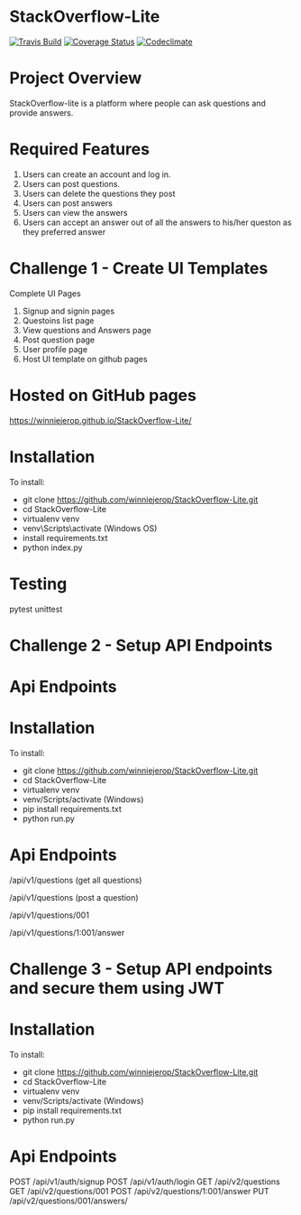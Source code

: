 # StackOverflow-Lite
[![Travis Build](https://img.shields.io/travis/winniejerop/StackOverflow-Lite.svg?style=popout)](https://travis-ci.org/winniejerop/StackOverflow-Lite)
[![Coverage Status](https://coveralls.io/repos/github/winniejerop/StackOverflow-Lite/badge.svg?branch=master)](https://coveralls.io/github/winniejerop/StackOverflow-Lite?branch=master)
[![Codeclimate](https://img.shields.io/codeclimate/maintainability-percentage/angular/angular.js.svg?style=popout)](https://codeclimate.com/github/winniejerop/StackOverflow-Lite/trends)

# Project Overview
StackOverflow-lite is a platform where people can ask questions and provide answers.

# Required Features

1. Users can create an account and log in.
2. Users can post questions.
3. Users can delete the questions they post
4. Users can post answers
5. Users can view the answers
6. Users can accept an answer out of all the answers to his/her queston as they preferred answer

# Challenge 1 - Create UI Templates

Complete UI Pages
1. Signup and signin pages
2. Questoins list page
3. View questions and Answers page
4. Post question page
5. User profile page
6. Host UI template on github pages 

# Hosted on GitHub pages
https://winniejerop.github.io/StackOverflow-Lite/


# Installation
To install:
- git clone https://github.com/winniejerop/StackOverflow-Lite.git
- cd StackOverflow-Lite
- virtualenv venv
- venv\Scripts\activate (Windows OS)
- install requirements.txt
- python index.py 

# Testing
pytest
unittest

# Challenge 2 - Setup API Endpoints 
# Api Endpoints
# Installation
To install:
- git clone https://github.com/winniejerop/StackOverflow-Lite.git
- cd StackOverflow-Lite
- virtualenv venv
- venv/Scripts/activate (Windows)
- pip install requirements.txt
- python run.py 

# Api Endpoints
/api/v1/questions (get all questions)

/api/v1/questions (post a question)

/api/v1/questions/001

/api/v1/questions/1:001/answer

# Challenge 3 - Setup API endpoints and secure them using JWT
# Installation
To install:
- git clone https://github.com/winniejerop/StackOverflow-Lite.git
- cd StackOverflow-Lite
- virtualenv venv
- venv/Scripts/activate (Windows)
- pip install requirements.txt
- python run.py 

# Api Endpoints
POST /api/v1/auth/signup
POST /api/v1/auth/login
GET /api/v2/questions 
GET /api/v2/questions/001
POST /api/v2/questions/1:001/answer
PUT /api/v2/questions/001/answers/<answerId>

